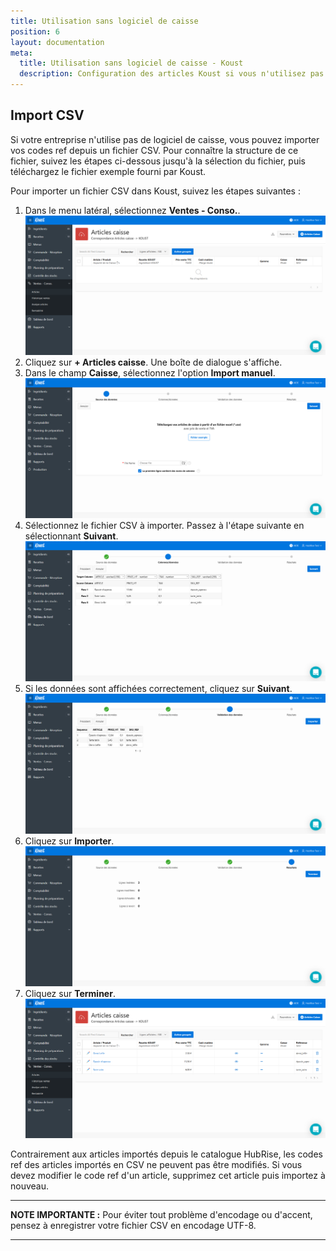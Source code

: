 ```yaml
---
title: Utilisation sans logiciel de caisse
position: 6
layout: documentation
meta:
  title: Utilisation sans logiciel de caisse - Koust
  description: Configuration des articles Koust si vous n'utilisez pas de logiciel de caisse.
---
```


## Import CSV

Si votre entreprise n'utilise pas de logiciel de caisse, vous pouvez importer vos codes ref depuis un fichier CSV. Pour connaître la structure de ce fichier, suivez les étapes ci-dessous jusqu'à la sélection du fichier, puis téléchargez le fichier exemple fourni par Koust.

Pour importer un fichier CSV dans Koust, suivez les étapes suivantes :

1. Dans le menu latéral, sélectionnez **Ventes - Conso.**.
   ![Utilisation sans logiciel de caisse - Aucun article](../images/012-fr-koust-aucun-article.png)
1. Cliquez sur **+ Articles caisse**. Une boîte de dialogue s'affiche.
1. Dans le champ **Caisse**, sélectionnez l'option **Import manuel**.
   ![Utilisation sans logiciel de caisse - Sélection du fichier d'import](../images/013-fr-koust-import-choisir-fichier.png)
1. Sélectionnez le fichier CSV à importer. Passez à l'étape suivante en sélectionnant **Suivant**.
   ![Utilisation sans logiciel de caisse - Affichage des données](../images/014-fr-koust-import-colonnes.png)
1. Si les données sont affichées correctement, cliquez sur **Suivant**.
   ![Utilisation sans logiciel de caisse - Validation des données](../images/015-fr-koust-import-valider.png)
1. Cliquez sur **Importer**.
   ![Utilisation sans logiciel de caisse - Données importées](../images/016-fr-koust-import-reussi.png)
1. Cliquez sur **Terminer**.
   ![Utilisation sans logiciel de caisse - Liste des articles](../images/017-fr-koust-articles-apres-import.png)
   
Contrairement aux articles importés depuis le catalogue HubRise, les codes ref des articles importés en CSV ne peuvent pas être modifiés. Si vous devez modifier le code ref d'un article, supprimez cet article puis importez à nouveau.

---

**NOTE IMPORTANTE :** Pour éviter tout problème d'encodage ou d'accent, pensez à enregistrer votre fichier CSV en encodage UTF-8.

---
